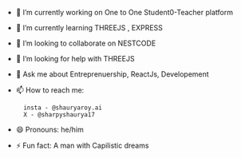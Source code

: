 

- 🔭 I’m currently working on One to One Student0-Teacher platform
- 🌱 I’m currently learning THREEJS , EXPRESS
- 👯 I’m looking to collaborate on NESTCODE
- 🤔 I’m looking for help with THREEJS
- 💬 Ask me about Entreprenuership, ReactJs, Developement
- 📫 How to reach me: 

        insta - @shauryaroy.ai
        X - @sharpyshaurya17
- 😄 Pronouns: he/him
- ⚡ Fun fact: A man with Capilistic dreams
